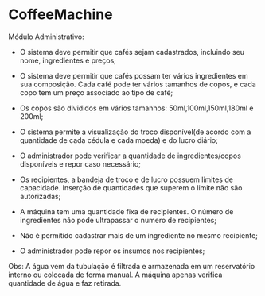 # CoffeeMachine 
Módulo Administrativo:

 - O sistema deve permitir que cafés sejam cadastrados, incluindo seu nome, ingredientes e preços;

- O sistema deve permitir que cafés possam ter vários ingredientes em sua composição. Cada café pode ter vários tamanhos de copos, e cada copo tem um preço associado ao tipo de café;

- Os copos são divididos em vários tamanhos: 50ml,100ml,150ml,180ml e 200ml;

- O sistema permite a visualização do troco disponível(de acordo com a quantidade de cada cédula e cada moeda) e do lucro diário;

- O administrador pode verificar a quantidade de ingredientes/copos disponíveis e repor caso necessário;

- Os recipientes, a bandeja de troco e de lucro possuem limites de capacidade. Inserção de quantidades que superem o limite não são autorizadas;

- A máquina tem uma quantidade fixa de recipientes. O número de ingredientes não pode ultrapassar o numero de recipientes;

- Não é permitido cadastrar mais de um ingrediente no mesmo recipiente; 

- O administrador pode repor os insumos nos recipientes;

Obs: A água vem da tubulação é filtrada e armazenada em um reservatório interno ou colocada de forma manual. A máquina apenas verifica quantidade de água e faz retirada.
